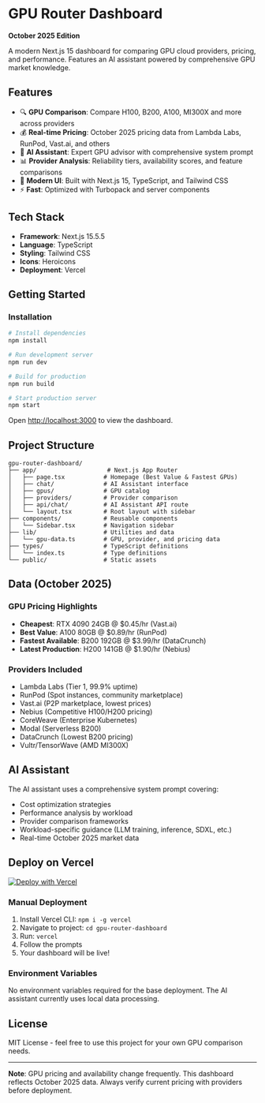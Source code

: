 # GPU Router Dashboard

**October 2025 Edition**

A modern Next.js 15 dashboard for comparing GPU cloud providers, pricing, and performance. Features an AI assistant powered by comprehensive GPU market knowledge.

## Features

- 🔍 **GPU Comparison**: Compare H100, B200, A100, MI300X and more across providers
- 💰 **Real-time Pricing**: October 2025 pricing data from Lambda Labs, RunPod, Vast.ai, and others
- 🤖 **AI Assistant**: Expert GPU advisor with comprehensive system prompt
- 📊 **Provider Analysis**: Reliability tiers, availability scores, and feature comparisons
- 🎨 **Modern UI**: Built with Next.js 15, TypeScript, and Tailwind CSS
- ⚡ **Fast**: Optimized with Turbopack and server components

## Tech Stack

- **Framework**: Next.js 15.5.5
- **Language**: TypeScript
- **Styling**: Tailwind CSS
- **Icons**: Heroicons
- **Deployment**: Vercel

## Getting Started

### Installation

```bash
# Install dependencies
npm install

# Run development server
npm run dev

# Build for production
npm run build

# Start production server
npm start
```

Open [http://localhost:3000](http://localhost:3000) to view the dashboard.

## Project Structure

```
gpu-router-dashboard/
├── app/                    # Next.js App Router
│   ├── page.tsx           # Homepage (Best Value & Fastest GPUs)
│   ├── chat/              # AI Assistant interface
│   ├── gpus/              # GPU catalog
│   ├── providers/         # Provider comparison
│   ├── api/chat/          # AI Assistant API route
│   └── layout.tsx         # Root layout with sidebar
├── components/            # Reusable components
│   └── Sidebar.tsx        # Navigation sidebar
├── lib/                   # Utilities and data
│   └── gpu-data.ts        # GPU, provider, and pricing data
├── types/                 # TypeScript definitions
│   └── index.ts           # Type definitions
└── public/                # Static assets
```

## Data (October 2025)

### GPU Pricing Highlights
- **Cheapest**: RTX 4090 24GB @ $0.45/hr (Vast.ai)
- **Best Value**: A100 80GB @ $0.89/hr (RunPod)
- **Fastest Available**: B200 192GB @ $3.99/hr (DataCrunch)
- **Latest Production**: H200 141GB @ $1.90/hr (Nebius)

### Providers Included
- Lambda Labs (Tier 1, 99.9% uptime)
- RunPod (Spot instances, community marketplace)
- Vast.ai (P2P marketplace, lowest prices)
- Nebius (Competitive H100/H200 pricing)
- CoreWeave (Enterprise Kubernetes)
- Modal (Serverless B200)
- DataCrunch (Lowest B200 pricing)
- Vultr/TensorWave (AMD MI300X)

## AI Assistant

The AI assistant uses a comprehensive system prompt covering:
- Cost optimization strategies
- Performance analysis by workload
- Provider comparison frameworks
- Workload-specific guidance (LLM training, inference, SDXL, etc.)
- Real-time October 2025 market data

## Deploy on Vercel

[![Deploy with Vercel](https://vercel.com/button)](https://vercel.com/new)

### Manual Deployment

1. Install Vercel CLI: `npm i -g vercel`
2. Navigate to project: `cd gpu-router-dashboard`
3. Run: `vercel`
4. Follow the prompts
5. Your dashboard will be live!

### Environment Variables

No environment variables required for the base deployment. The AI assistant currently uses local data processing.

## License

MIT License - feel free to use this project for your own GPU comparison needs.

---

**Note**: GPU pricing and availability change frequently. This dashboard reflects October 2025 data. Always verify current pricing with providers before deployment.
